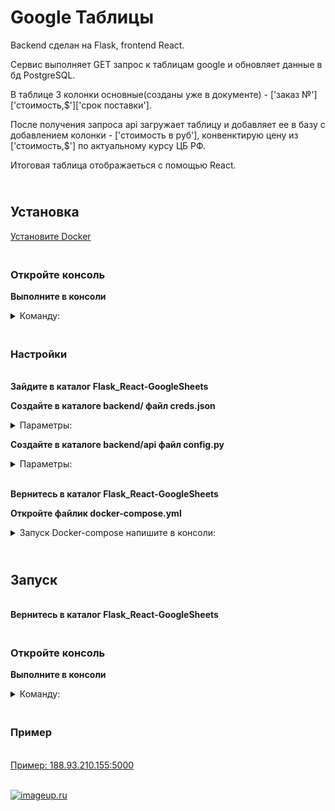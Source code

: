 # Google Таблицы
Backend сделан на Flask, frontend React.

Сервис выполняет GET запрос к таблицам google и обновляет данные в бд PostgreSQL.

В таблице 3 колонки основные(созданы уже в документе) - ['заказ №']['стоимость,$']['срок поставки'].

После получения запроса api загружает таблицу и добавляет ее в базу с добавлением колонки - ['стоимость в руб'], конвенктирую цену из ['стоимость,$'] по актуальному курсу ЦБ РФ.

Итоговая таблица отображаеться с помощью React.

## <br><b>Установка</b>

[Установите Docker](https://www.docker.com/products/docker-desktop/)

### <br><b>Откройте консоль</b>

<b>Выполните в консоли</b>             
    <details><summary> Команду: </summary>
```
git clone https://github.com/IgV52/Flask_React-GoogleSheets.git
```
</details>

### <br><b>Настройки</b>

<br><b>Зайдите в каталог Flask_React-GoogleSheets</b>

<b>Создайте в каталоге backend/ файл creds.json</b>             
    <details><summary> Параметры: </summary>

```
Скопируйте данные полученного от Google сервисного ключа в файл creds.json

```
</details>

<b>Создайте в каталоге backend/api файл config.py</b>             
    <details><summary> Параметры: </summary>
```
SQLALCHEMY_DATABASE_URI = 'адрес вашей базы данных'
SPREADSHEET_ID = 'номер документа'
SQLALCHEMY_TRACK_MODIFICATIONS = False
JSON_AS_ASCII = False
JSON_SORT_KEYS = False
```
</details>

<br><b>Вернитесь в каталог Flask_React-GoogleSheets</b>

<b>Откройте файлик docker-compose.yml</b>
    <details>
    <summary> Запуск Docker-compose напишите в консоли: </summary></b>
```
POSTGRES_DB: "{название вашей базы данных}"
POSTGRES_USER: "{имя пользователя}"
POSTGRES_PASSWORD: "{пароль}"
```
</details>

## <br><b>Запуск</b>

<br><b>Вернитесь в каталог Flask_React-GoogleSheets</b>

### <br><b>Откройте консоль</b>

<b>Выполните в консоли</b>             
    <details><summary> Команду: </summary>
```
docker-compose up --build
```
</details>

### <br><b>Пример</b>

<br>[Пример: 188.93.210.155:5000](http://188.93.210.155:5000/)

<br>[![imageup.ru](https://imageup.ru/img255/3945120/google_table.png)](https://imageup.ru/img255/3945120/google_table.png.html)
